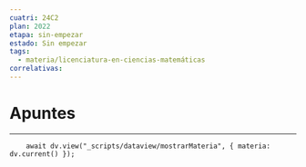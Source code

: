 ```yaml
---
cuatri: 24C2
plan: 2022
etapa: sin-empezar
estado: Sin empezar
tags:
  - materia/licenciatura-en-ciencias-matemáticas
correlativas:
---
```

# Apuntes
---
```dataviewjs
	await dv.view("_scripts/dataview/mostrarMateria", { materia: dv.current() });
```